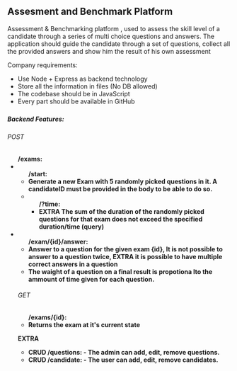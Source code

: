 ## Assesment and Benchmark Platform

Assessment &amp; Benchmarking platform , used to assess the skill level of a candidate through a series of multi choice questions and answers.
The application should guide the candidate through a set of questions, collect all the provided answers and show him the result of his own assessment

Company requirements:

- Use Node + Express as backend technology
- Store all the information in files (No DB allowed)
- The codebase should be in JavaScript
- Every part should be available in GitHub

###

<h5>Backend Features:</h5>
<h6>POST</h6>
<ul>
  <strong>/exams:</strong>
  <li> 
    <ul> <strong>/start:</storng>
      <li> Generate a new Exam with 5 randomly picked questions in it. A candidateID must be provided in the body to be able to do so.</li>
      <li>
        <ul>/?time:
          <li> EXTRA The sum of the duration of the randomly picked questions for that exam does not exceed the specified duration/time (query)</li>
        </ul>
      </li>
    </ul>
  </li>
  <li>
  <ul>
    <strong>/exam/{id}/answer</strong>:
    <li>Answer to a question for the given exam {id}, It is not possible to answer to a question twice,<strong> EXTRA</strong> it is possible to have multiple correct answers in a question</li>
    <li>The waight of a question on a final result is propotiona lto the ammount of time given for each question. </li>
    </li>
  </ul>

<h6>GET</h6>

<ul>
  <strong>/exams/{id}</strong>:
  <li> Returns the exam at it's current state </li>
</ul>

EXTRA
<ul>
  <li> CRUD /questions:
    - The admin can add, edit, remove questions.
  </li>
   <li> CRUD /candidate: 
    - The user can add, edit, remove candidates.
  </li>
<ul>
